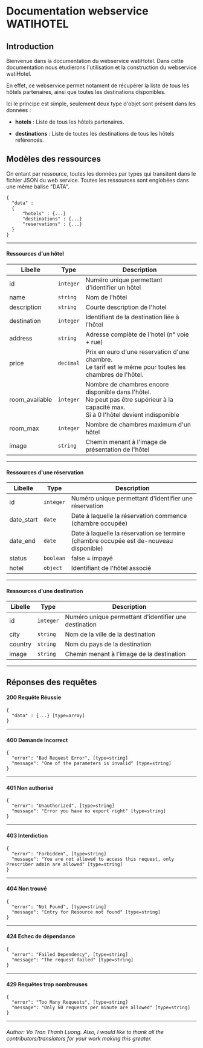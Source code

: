 # Documentation webservice WATIHOTEL


## Introduction 
Bienvenue dans la documentation du webservice watiHotel. 
Dans cette documentation nous étudierons l'utilisation et 
la construction du webservice watiHotel. 

En effet, ce webservice permet notament de récupérer
la liste de tous les hôtels partenaires,
ainsi que toutes les destinations disponibles.

Ici le principe est simple, seulement deux type d'objet sont présent
dans les données :

* **hotels** : 
Liste de tous les hôtels partenaires.

* **destinations** : 
Liste de toutes les destinations de tous les hôtels référencés. 


## Modèles des ressources
On entant par ressource, toutes les données par types qui transitent
dans le fichier JSON du web service. 
Toutes les ressources sont englobées dans une même balise "DATA".

  ```
  {
    "data" : 
    {
        "hotels" : {...}
        "destinations" : {...}
        "reservations" : {...}
    }
  }
  ```


*******

#### Ressources d'un hôtel  
| Libelle         | Type        |  Description 
| -----           |-----        | -----
| id              | `integer`   | Numéro unique permettant d'identifier un hôtel
| name            | `string`    | Nom de l'hôtel
| description     | `string`    | Courte description de l'hotel
| destination     | `integer`   | Identifiant de la destination liée à l'hôtel
| address         | `string`    | Adresse complète de l'hotel (n° voie + rue)
| price           | `decimal`   | Prix en euro d'une reservation d'une chambre. <br> Le tarif est le même pour toutes les chambres de l'hôtel. <br>
| room_available  | `integer`   | Nombre de chambres encore disponible dans l'hôtel.<br> Ne peut pas être supérieur à la capacité max. <br> Si à 0 l'hôtel devient indisponible
| room_max        | `integer`   | Nombre de chambres maximum d'un hôtel
| image           | `string`    | Chemin menant à l'image de présentation de l'hôtel

*******

#### Ressources d'une réservation 
| Libelle    | Type        |  Description 
| -----      |-----        | -----  
| id         | `integer`   | Numéro unique permettant d'identifier une réservation      
| date_start | `date`      | Date à laquelle la réservation commence (chambre occupée)
| date_end   | `date`      | Date à laquelle la réservation se termine (chambre occupée est de-nouveau disponible)
| status     | `boolean`   | false = impayé | true = payé
| hotel      | `object`    | Identifiant de l'hôtel associé

*******

#### Ressources d'une destination 
| Libelle    | Type        |  Description 
| -----      |-----        | -----  
| id         | `integer`   | Numéro unique permettant d'identifier une destination      
| city       | `string`    | Nom de la ville de la destination
| country    | `string`    | Nom du pays de la destination 
| image      | `string`    | Chemin menant à l'image de la destination

*******

## Réponses des requêtes

#### 200 Requête Réussie
  ```
  {
    "data" : {...} [type=array]
  }
  ```
*******

#### 400 Demande Incorrect
  ```
  {
    "error": "Bad Request Error", [type=string]
    "message": "One of the parameters is invalid" [type=string]
  }
  ```
*******

#### 401 Non authorisé
  ```
  {
    "error": "Unauthorized", [type=string]
    "message": "Error you have no export right" [type=string]
  }
  ```
*******

#### 403 Interdiction
  ```
  {
    "error": "Forbidden", [type=string]
    "message": "You are not allowed to access this request, only Prescriber admin are allowed" [type=string]
  }
  ```
*******

#### 404 Non trouvé
  ```
  {
    "error": "Not Found", [type=string]
    "message": "Entry for Resource not found" [type=string]
  }
  ```
*******

#### 424 Echec de dépendance
  ```
  {
    "error": "Failed Dependency", [type=string]
    "message": "The request failed" [type=string]
  }
  ```
*******

#### 429 Requêtes trop nombreuses
  ```
  {
    "error": "Too Many Requests", [type=string]
    "message": "Only 60 requests per minute are allowed" [type=string]
  }
  ```
*******

###### Author: *Vo Tran Thanh Luong*. Also, I would like to thank all the contributors/translators for your work making this greater.